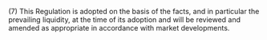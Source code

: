 (7) This Regulation is adopted on the basis of the facts, and in particular the prevailing liquidity, at the time of its adoption and will be reviewed and amended as appropriate in accordance with market developments.